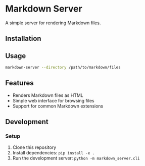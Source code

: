 # Markdown Server

A simple server for rendering Markdown files.

## Installation
<!-- 
```bash
pip install markdown-server
``` -->

## Usage

```bash
markdown-server --directory /path/to/markdown/files
```

## Features

- Renders Markdown files as HTML
- Simple web interface for browsing files
- Support for common Markdown extensions

## Development

### Setup

1. Clone this repository
2. Install dependencies: `pip install -e .`
3. Run the development server: `python -m markdown_server.cli`
